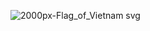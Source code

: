 ![2000px-Flag_of_Vietnam svg](https://user-images.githubusercontent.com/89530449/162602642-6d4724f9-0fae-4c70-98e6-67c5622cda13.png)

<!--
<h1 align="center">HI THERE! WELCOME TO MY GITHUB PROFILE</h1>
<div align="center">
    <p>
         <img src="https://cdn.trug.cf/img/gif/amibungbu.gif" width="175" />
        <a href="https://discordapp.com/users/762934286109507617/">
            <img src="https://img.shields.io/badge/Discord-%237289DA.svg?style=for-the-badge&logo=discord&logoColor=white"
                alt="Facebook">
        </a>
        <a href="https://facebook.com/vietrux">
            <img src="https://img.shields.io/badge/Facebook-%231877F2.svg?style=for-the-badge&amp;logo=Facebook&amp;logoColor=white"
                alt="Facebook">
        </a>
        <a href="https://instagram.com/vietrux">
            <img src="https://img.shields.io/badge/Instagram-%23E4405F.svg?style=for-the-badge&amp;logo=Instagram&amp;logoColor=white"
                alt="Instagram">
        </a>
        <a href="https://twitter.com/vietrux">
            <img src="https://img.shields.io/badge/Twitter-%231DA1F2.svg?style=for-the-badge&amp;logo=Twitter&amp;logoColor=white"
                alt="Twitter">
        </a>
         <img src="https://cdn.trug.cf/img/gif/amibungbu.gif" width="175" />
    </p>
</div>
<img src="https://user-images.githubusercontent.com/73097560/115834477-dbab4500-a447-11eb-908a-139a6edaec5c.gif">
<p align="center"><img
            src="https://readme-typing-svg.herokuapp.com?color=E723FF&amp;background=C5000000&amp;center=true&amp;vCenter=true&amp;lines=I&#39;m+a+Full-Stack+Developer;Con+chim+non+tren+canh+cay"
            alt="Typing SVG">
    <img src="https://user-images.githubusercontent.com/73097560/115834477-dbab4500-a447-11eb-908a-139a6edaec5c.gif">
</p>
<table align="center">
    <thead>
        <tr>
            <th>
                <p align="center">
                    <img src="https://img.shields.io/badge/html5-%23E34F26.svg?style=for-the-badge&amp;logo=html5&amp;logoColor=white"
                        alt="HTML5">
                    <img src="https://img.shields.io/badge/css3-%231572B6.svg?style=for-the-badge&amp;logo=css3&amp;logoColor=white"
                        alt="CSS3">
                    <img src="https://img.shields.io/badge/javascript-%23323330.svg?style=for-the-badge&amp;logo=javascript&amp;logoColor=%23F7DF1E"
                        alt="JavaScript"><br>
                    <img src="https://img.shields.io/badge/typescript-%23007ACC.svg?style=for-the-badge&amp;logo=typescript&amp;logoColor=white"
                        alt="TypeScript">
                    <img src="https://img.shields.io/badge/node.js-6DA55F?style=for-the-badge&amp;logo=node.js&amp;logoColor=white"
                        alt="NodeJS">
                    <img src="https://img.shields.io/badge/react-%2320232a.svg?style=for-the-badge&logo=react&logoColor=%2361DAFB"
                        alt="React"><br>
                    <img src="https://img.shields.io/badge/express.js-%23404d59.svg?style=for-the-badge&amp;logo=express&amp;logoColor=%2361DAFB"
                        alt="Express.js">
                    <img src="https://img.shields.io/badge/MongoDB-%234ea94b.svg?style=for-the-badge&logo=mongodb&logoColor=white"
                        alt="MongoDB">
                    <img src="https://img.shields.io/badge/tailwindcss-%2338B2AC.svg?style=for-the-badge&amp;logo=tailwind-css&amp;logoColor=white"
                        alt="TailwindCSS"> <br>
                    <img src="https://img.shields.io/badge/NPM-%23000000.svg?style=for-the-badge&amp;logo=npm&amp;logoColor=white"
                        alt="NPM">
                    <img src="https://img.shields.io/badge/yarn-%232C8EBB.svg?style=for-the-badge&amp;logo=yarn&amp;logoColor=white"
                        alt="Yarn">
                    <img src="https://img.shields.io/badge/python-3670A0?style=for-the-badge&amp;logo=python&amp;logoColor=ffdd54"
                        alt="Python">
                </p>
            </th>
            <th><img src="https://github-readme-stats.vercel.app/api?username=vietrux&amp;theme=dark&amp;hide_border=false&amp;include_all_commits=false&amp;count_private=false"
                    alt=""></th>
        </tr>
    </thead>
    <tbody>
        <tr>
            <td><img src="https://github-readme-stats.vercel.app/api/top-langs/?username=vietrux&amp;theme=dark&amp;hide_border=false&amp;include_all_commits=false&amp;count_private=false&amp;layout=compact"
                    alt=""></td>
            <td><img src="https://github-readme-streak-stats.herokuapp.com/?user=vietrux&amp;theme=dark&amp;hide_border=false"
                    alt=""></td>
        </tr>
    </tbody>
</table>



<p align="center"><img
        src="https://github-profile-trophy.vercel.app/?username=vietrux&amp;theme=darkhub&amp;no-frame=false&amp;no-bg=false&amp;margin-w=4"
        alt=""></p>
-->
